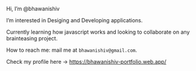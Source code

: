 Hi, I’m @bhawanishiv

I’m interested in Desiging and Developing applications.

Currently learning how javascript works and looking to collaborate on any brainteasing project.

How to reach me: mail me at `bhawanishiv@gmail.com`.

Check my profile here -> https://bhawanishiv-portfolio.web.app/

